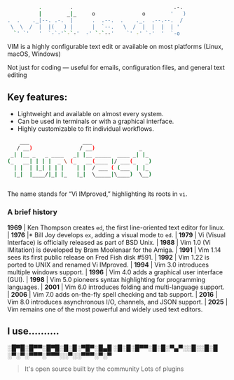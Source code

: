 
                                                         
```bash
          .         .                                .-. 
          |        _|_     o               o        '   )
.  .    ._|--. .-.  |      .  .--.  .    ._.  .--.--.  / 
 \  \  /  |  |(   ) |      |  `--.   \  /  |  |  |  | '  
  `' `'   '  `-`-'`-`-'  -' `-`--'    `' -' `-'  '  `-o  
```

VIM is a highly configurable text edit or available on most platforms (Linux, macOS, Windows)

Not just for coding — useful for emails, configuration files, and general text editing

## Key features:

- Lightweight and available on almost every system.
- Can be used in terminals or with a graphical interface.
- Highly customizable to fit individual workflows.

```bash
    ___                 ___                   
   / __)               / __)              _   
 _| |__ _   _ ____   _| |__ _____  ____ _| |_ 
(_   __| | | |  _ \ (_   __(____ |/ ___(_   _)
  | |  | |_| | | |    | |  / ___ ( (___  | |_ 
  |_|  |____/|_| |_   |_|  \_____|\____)  \__)
                                              
```

The name stands for “Vi IMproved,” highlighting its roots in `vi`.

### A brief history
                                                         
**1969** | Ken Thompson creates `ed`, the first line-oriented text editor for linux.
      |
**1976** |* Bill Joy develops `ex`, adding a visual mode to `ed`.
      |
**1979** | Vi (Visual Interface) is officially released as part of BSD Unix.
      |
**1988** | Vim 1.0 (Vi IMitation) is developed by Bram Moolenaar for the Amiga.
      |
**1991** | Vim 1.14 sees its first public release on Fred Fish disk #591.
      |
**1992** | Vim 1.22 is ported to UNIX and renamed Vi IMproved.
      |
**1994** | Vim 3.0 introduces multiple windows support.
      |
**1996** | Vim 4.0 adds a graphical user interface (GUI).
      |
**1998** | Vim 5.0 pioneers syntax highlighting for programming languages.
      |
**2001** | Vim 6.0 introduces folding and multi-language support.
      |
**2006** | Vim 7.0 adds on-the-fly spell checking and tab support.
      |
**2016** | Vim 8.0 introduces asynchronous I/O, channels, and JSON support.
      |
**2025** | Vim remains one of the most powerful and widely used text editors.

## I use..........

░█▀█░█▀▀░█▀█░█░█░▀█▀░█▄█
░█░█░█▀▀░█░█░▀▄▀░░█░░█░█
░▀░▀░▀▀▀░▀▀▀░░▀░░▀▀▀░▀░▀

> It's open source built by the community
> Lots of plugins

